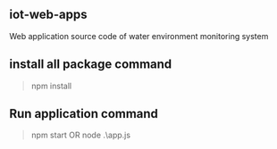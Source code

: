 ## iot-web-apps
Web application source code of water environment monitoring system
## install all package command
> npm install
## Run application command
> npm start OR node .\app.js
